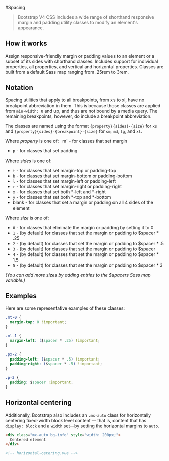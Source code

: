 #Spacing
> Bootstrap V4 CSS includes a wide range of shorthand responsive margin and
padding utility classes to modify an element's appearance.

## How it works
Assign responsive-friendly margin or padding values to an element or a subset of its
sides with shorthand classes. Includes support for individual properties, all properties,
and vertical and horizontal properties. Classes are built from a default Sass map
ranging from .25rem to 3rem.

## Notation
Spacing utilities that apply to all breakpoints, from xs to xl, have no breakpoint abbreviation
in them. This is because those classes are applied from `min-width: 0` and up, and thus are
not bound by a media query. The remaining breakpoints, however, do include a breakpoint abbreviation.

The classes are named using the format `{property}{sides}-{size}` for `xs` and
`{property}{sides}-{breakpoint}-{size}` for `sm`, `md`, `lg`, and `xl`.

Where _property_ is one of:
` `m` - for classes that set margin
- `p` - for classes that set padding

Where _sides_ is one of:
- `t` - for classes that set margin-top or padding-top
- `b` - for classes that set margin-bottom or padding-bottom
- `l` - for classes that set margin-left or padding-left
- `r` - for classes that set margin-right or padding-right
- `x` - for classes that set both *-left and *-right
- `y` - for classes that set both *-top and *-bottom
- blank - for classes that set a margin or padding on all 4 sides of the element

Where _size_ is one of:
- `0` - for classes that eliminate the margin or padding by setting it to 0
- `1` - (by default) for classes that set the margin or padding to $spacer * .25
- `2` - (by default) for classes that set the margin or padding to $spacer * .5
- `3` - (by default) for classes that set the margin or padding to $spacer
- `4` - (by default) for classes that set the margin or padding to $spacer * 1.5
- `5` - (by default) for classes that set the margin or padding to $spacer * 3

_(You can add more sizes by adding entries to the $spacers Sass map variable.)_


## Examples

Here are some representative examples of these classes:
```css
.mt-0 {
  margin-top: 0 !important;
}

.ml-1 {
  margin-left: ($spacer * .25) !important;
}

.px-2 {
  padding-left: ($spacer * .5) !important;
  padding-right: ($spacer * .5) !important;
}

.p-3 {
  padding: $spacer !important;
}
```

## Horizontal centering
Additionally, Bootstrap also includes an `.mx-auto` class for horizontally centering
fixed-width block level content — that is, content that has `display: block` and a `width`
set—by setting the horizontal margins to `auto`.

```html
<div class="mx-auto bg-info" style="width: 200px;">
  Centered element
</div>

<!-- horizontal-cetering.vue -->
```

